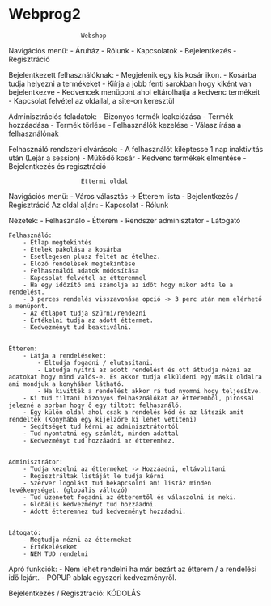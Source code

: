 # Webprog2
						Webshop

Navigációs menü: 
	- Áruház
	- Rólunk
	- Kapcsolatok
	- Bejelentkezés
	- Regisztráció

Bejelentkezett felhasználóknak:
	- Megjelenik egy kis kosár ikon.
	- Kosárba tudja helyezni a termékeket
	- Kiírja a jobb fenti sarokban hogy kiként van bejelentkezve
	- Kedvencek menüpont ahol eltárolhatja a kedvenc termékeit
	- Kapcsolat felvétel az oldallal, a site-on keresztül

Adminisztrációs feladatok:
	- Bizonyos termék leakciózása
	- Termék hozzáadása
	- Termék törlése
	- Felhasználók kezelése
	- Válasz írása a felhasználónak

Felhasználó rendszeri elvárások:
	- A felhasználót kiléptesse 1 nap inaktivitás után (Lejár a session)
	- Müködő kosár
	- Kedvenc termékek elmentése
	- Bejelentkezés és regisztráció 


						Éttermi oldal

Navigációs menü:
	- Város választás -> Étterem lista
	- Bejelentkezés / Regisztráció
	Az oldal alján:
		- Kapcsolat
		- Rólunk

Nézetek:
	- Felhasználó
	- Étterem
	- Rendszer adminisztátor
	- Látogató

	Felhasználó:
		- Étlap megtekintés
		- Ételek pakolása a kosárba
		- Esetlegesen plusz feltét az ételhez.
		- Elöző rendelések megtekintése
		- Felhasználói adatok módosítása
		- Kapcsolat felvétel az étteremmel
		- Ha egy időzítő ami számolja az időt hogy mikor adta le a rendelést.
		- 3 perces rendelés visszavonása opció -> 3 perc után nem elérhető a menüpont.
		- Az étlapot tudja szűrni/rendezni
		- Értékelni tudja az adott éttermet.
		- Kedvezményt tud beaktiválni.


	Étterem:
		- Látja a rendeléseket:
			- Eltudja fogadni / elutasítani.
			- Letudja nyitni az adott rendelést és ott áttudja nézni az adatokat hogy mind valós-e. És akkor tudja elküldeni egy másik oldalra ami mondjuk a konyhában látható.
			- Ha kivitték a rendelést akkor rá tud nyomni hogy teljesítve.
		- Ki tud tiltani bizonyos felhasználókat az étteremből, pirossal jelezné a sorban hogy ő egy tiltott felhasználó.
		- Egy külön oldal ahol csak a rendelés kód és az látszik amit rendeltek (Konyhába egy kijelzőre ki lehet vetíteni)
		- Segítséget tud kérni az adminisztrátortól
		- Tud nyomtatni egy számlát, minden adattal
		- Kedvezményt tud hozzáadni az étteremhez.


	Adminisztrátor:
		- Tudja kezelni az éttermeket -> Hozzáadni, eltávolítani
		- Regisztráltak listáját le tudja kérni
		- Szerver logolást tud bekapcsolni ami listáz minden tevékenységet. (globális változó)
		- Tud üzenetet fogadni az étteremtől és válaszolni is neki.
		- Globális kedvezményt tud hozzáadni.
		- Adott étteremhez tud kedvezményt hozzáadni.


	Látogató: 
		- Megtudja nézni az éttermeket
		- Értékeléseket
		- NEM TUD rendelni


Apró funkciók:
	- Nem lehet rendelni ha már bezárt az étterem / a rendelési idő lejárt.
	- POPUP ablak egyszeri kedvezményről.

Bejelentkezés / Regisztráció:
	KÓDOLÁS 


